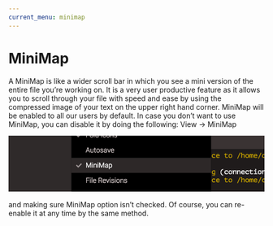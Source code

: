 ```yaml
---
current_menu: minimap
---
```


# MiniMap

A MiniMap is like a wider scroll bar in which you see a mini version of the entire file you’re working on. It is a very user productive feature as it allows you to scroll through your file with speed and ease by using the compressed image of your text on the upper right hand corner. 
MiniMap will be enabled to all our users by default. In case you don’t want to use MiniMap, you can disable it by doing the following:
View -> MiniMap


![minimap](images/minimap.png "minimap")


and making sure MiniMap option isn’t checked. Of course, you can re-enable it at any time by the same method.
